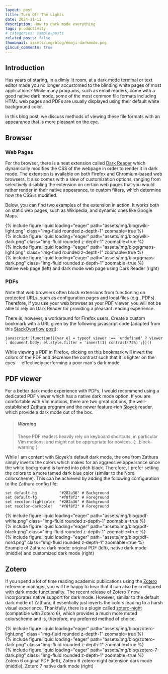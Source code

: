 ```yaml
---
layout: post
title: Turn Off The Lights
date: 2024-11-11
description: How to dark mode everything
tags: productivity
# categories: sample-posts
related_posts: false
thumbnail: assets/img/blog/emoji-darkmode.png
giscus_comments: true
---
```


## Introduction

Has years of staring, in a dimly lit room, at a dark mode terminal or text editor made you no longer accustomed to the blinding white pages of most applications?
While many programs, such as email readers, come with a good native dark mode, some of the most common file formats including HTML web pages and PDFs are usually displayed using their default white background color.

In this blog post, we discuss methods of viewing these file formats with an appearance that is more pleasant on the eye.

## Browser

### Web Pages

For the browser, there is a neat extension called [Dark Reader](https://darkreader.org/) which dynamically modifies the CSS of the webpage in order to render it in dark mode.
The extension is available on both Firefox and Chromium-based web browsers.
It also comes with a slew of customization options, ranging from selectively disabling the extension on certain web pages that you would rather render in their native appearance, to custom filters, which determine how the CSS is modified.

Below, you can find two examples of the extension in action.
It works both on static web pages, such as Wikipedia, and dynamic ones like Google Maps.

<div class="row mt-3">
    <div class="col-sm mt-3 mt-md-0">
        {% include figure.liquid loading="eager" path="assets/img/blog/wiki-light.png" class="img-fluid rounded z-depth-1" zoomable=true %}
    </div>
    <div class="col-sm mt-3 mt-md-0">
        {% include figure.liquid loading="eager" path="assets/img/blog/wiki-dark.png" class="img-fluid rounded z-depth-1" zoomable=true %}
    </div>
</div>
<div class="row mt-3">
    <div class="col-sm mt-3 mt-md-0">
        {% include figure.liquid loading="eager" path="assets/img/blog/gmaps-light.png" class="img-fluid rounded z-depth-1" zoomable=true %}
    </div>
    <div class="col-sm mt-3 mt-md-0">
        {% include figure.liquid loading="eager" path="assets/img/blog/gmaps-dark.png" class="img-fluid rounded z-depth-1" zoomable=true %}
    </div>
</div>
<div class="caption">
    Native web page (left) and dark mode web page using Dark Reader (right)
</div>

### PDFs

Note that web browsers often block extensions from functioning on protected URLs, such as configuration pages and local files (e.g., PDFs).
Therefore, if you use your web browser as your PDF viewer, you will not be able to rely on Dark Reader for providing a pleasant reading experience.

There is, however, a workaround for Firefox users.
Create a custom bookmark with a URL given by the following javascript code (adapted from this [StackOverflow post](https://stackoverflow.com/questions/61814564/how-can-i-enable-dark-mode-when-viewing-a-pdf-file-in-firefox)):

```
javascript:(function(){var el = typeof viewer !== 'undefined' ? viewer : document.body; el.style.filter = 'invert(1) contrast(75%)';})()
```

While viewing a PDF in Firefox, clicking on this bookmark will invert the colors of the PDF and decrease the contrast such that it is lighter on the eyes -- effectively performing a poor man's dark mode.

## PDF viewer

For a better dark mode experience with PDFs, I would recommend using a dedicated PDF viewer which has a native dark mode option.
If you are comfortable with Vim motions, there are two great options, the well-established [Zathura](https://pwmt.org/projects/zathura/) program and the newer feature-rich [Sioyek](https://sioyek.info/) reader, which provide a dark mode out of the box.

> ##### Warning
>
> These PDF readers heavily rely on keyboard shortcuts, in particular Vim motions, and might not be appropriate for novices.
> {: .block-warning }

While I am content with Sioyek's default dark mode, the one from Zathura simply inverts the colors which makes for an aggressive appearance since the white background is turned into pitch black.
Therefore, I prefer setting the colors to a more tamed dark blue color (similar to the Nord colorscheme).
This can be achieved by adding the following configuration to the Zathura config file:

```
set default-bg          "#282a36" # Background
set default-fg          "#f8f8f2" # Foreground
set recolor-lightcolor  "#282a36" # Background
set recolor-darkcolor   "#f8f8f2" # Foreground
```

<div class="row mt-3">
    <div class="col-sm mt-3 mt-md-0">
        {% include figure.liquid loading="eager" path="assets/img/blog/pdf-white.png" class="img-fluid rounded z-depth-1" zoomable=true %}
    </div>
    <div class="col-sm mt-3 mt-md-0">
        {% include figure.liquid loading="eager" path="assets/img/blog/pdf-black.png" class="img-fluid rounded z-depth-1" zoomable=true %}
    </div>
    <div class="col-sm mt-3 mt-md-0">
        {% include figure.liquid loading="eager" path="assets/img/blog/pdf-nord.png" class="img-fluid rounded z-depth-1" zoomable=true %}
    </div>
</div>
<div class="caption">
    Example of Zathura dark mode: original PDF (left), native dark mode (middle) and customized dark mode (right)
</div>

## Zotero

If you spend a lot of time reading academic publications using the [Zotero](https://www.zotero.org/) reference manager, you will be happy to hear that it can also be configured with dark mode functionality.
The recent release of Zotero 7 now incorporates native support for dark mode.
However, similar to the default dark mode of Zathura, it essentially just inverts the colors leading to a harsh visual experience.
Thankfully, there is a plugin called [zotero-night](https://github.com/tefkah/zotero-night) (compatible with Zotero 6), which provides a much more muted colorscheme and is, therefore, my preferred method of choice.

<div class="row mt-3">
    <div class="col-sm mt-3 mt-md-0">
        {% include figure.liquid loading="eager" path="assets/img/blog/zotero-light.png" class="img-fluid rounded z-depth-1" zoomable=true %}
    </div>
    <div class="col-sm mt-3 mt-md-0">
        {% include figure.liquid loading="eager" path="assets/img/blog/zotero-dark.png" class="img-fluid rounded z-depth-1" zoomable=true %}
    </div>
    <div class="col-sm mt-3 mt-md-0">
        {% include figure.liquid loading="eager" path="assets/img/blog/zotero-7-dark.png" class="img-fluid rounded z-depth-1" zoomable=true %}
    </div>
</div>
<div class="caption">
    Zotero 6 original PDF (left), Zotero 6 zotero-night extension dark mode (middle), Zotero 7 native dark mode (right)
</div>

